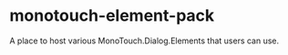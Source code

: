 monotouch-element-pack
======================

A place to host various MonoTouch.Dialog.Elements that users can use.